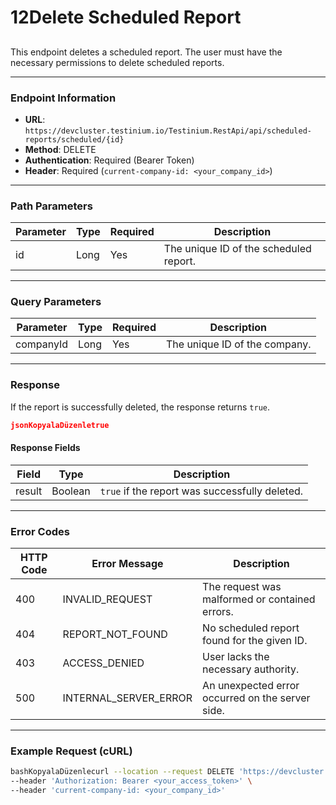 # 12Delete Scheduled Report

##

This endpoint deletes a scheduled report. The user must have the necessary permissions to delete scheduled reports.

***

### Endpoint Information

* **URL**: `https://devcluster.testinium.io/Testinium.RestApi/api/scheduled-reports/scheduled/{id}`
* **Method**: DELETE
* **Authentication**: Required (Bearer Token)
* **Header**: Required (`current-company-id: <your_company_id>`)

***

### Path Parameters

| Parameter | Type | Required | Description                            |
| --------- | ---- | -------- | -------------------------------------- |
| id        | Long | Yes      | The unique ID of the scheduled report. |

***

### Query Parameters

| Parameter | Type | Required | Description                   |
| --------- | ---- | -------- | ----------------------------- |
| companyId | Long | Yes      | The unique ID of the company. |

***

### Response

If the report is successfully deleted, the response returns `true`.

```json
jsonKopyalaDüzenletrue
```

#### Response Fields

| Field  | Type    | Description                                    |
| ------ | ------- | ---------------------------------------------- |
| result | Boolean | `true` if the report was successfully deleted. |

***

### Error Codes

| HTTP Code | Error Message           | Description                                      |
| --------- | ----------------------- | ------------------------------------------------ |
| 400       | INVALID\_REQUEST        | The request was malformed or contained errors.   |
| 404       | REPORT\_NOT\_FOUND      | No scheduled report found for the given ID.      |
| 403       | ACCESS\_DENIED          | User lacks the necessary authority.              |
| 500       | INTERNAL\_SERVER\_ERROR | An unexpected error occurred on the server side. |

***

### Example Request (cURL)

```bash
bashKopyalaDüzenlecurl --location --request DELETE 'https://devcluster.testinium.io/Testinium.RestApi/api/scheduled-reports/scheduled/132?companyId=5251' \
--header 'Authorization: Bearer <your_access_token>' \
--header 'current-company-id: <your_company_id>'
```
